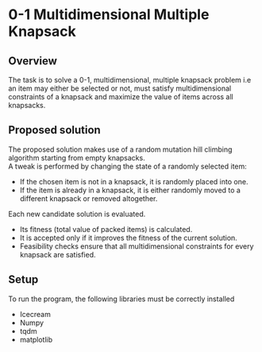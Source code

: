 # 0-1 Multidimensional Multiple Knapsack

## Overview
The task is to solve a 0-1, multidimensional, multiple knapsack problem i.e an item may either be selected or not, must satisfy multidimensional constraints of a knapsack and maximize the value of items across all knapsacks. 

## Proposed solution
The proposed solution makes use of a random mutation hill climbing algorithm starting from empty knapsacks.  
A tweak is performed by changing the state of a randomly selected item:  
- If the chosen item is not in a knapsack, it is randomly placed into one. 
- If the item is already in a knapsack, it is either randomly moved to a different knapsack or removed altogether.   

Each new candidate solution is evaluated. 
- Its fitness (total value of packed items) is calculated.
- It is accepted only if it improves the fitness of the current solution.
- Feasibility checks ensure that all multidimensional constraints for every knapsack are satisfied.

## Setup
To run the program, the following libraries must be correctly installed  
- Icecream
- Numpy
- tqdm
- matplotlib

